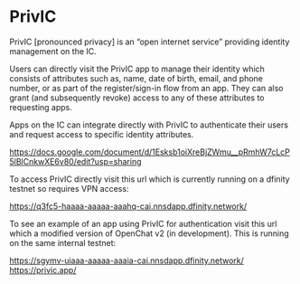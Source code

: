 # PrivIC

PrivIC [pronounced privacy] is an “open internet service” providing identity management on the IC. 

Users can directly visit the PrivIC app to manage their identity which consists of attributes such as, name, date of birth, email, and phone number, or as part of the register/sign-in flow from an app. They can also grant (and subsequently revoke) access to any of these attributes to requesting apps.

Apps on the IC can integrate directly with PrivIC to authenticate their users and request access to specific identity attributes.

https://docs.google.com/document/d/1Esksb1oiXreBjZWmu__pRmhW7cLcP5lBlCnkwXE6v80/edit?usp=sharing

To access PrivIC directly visit this url which is currently running on a dfinity testnet so requires VPN access:

https://q3fc5-haaaa-aaaaa-aaahq-cai.nnsdapp.dfinity.network/

To see an example of an app using PrivIC for authentication visit this url which a modified version of OpenChat v2 (in development). This is running on the same internal testnet:

https://sgymv-uiaaa-aaaaa-aaaia-cai.nnsdapp.dfinity.network/
https://privic.app/